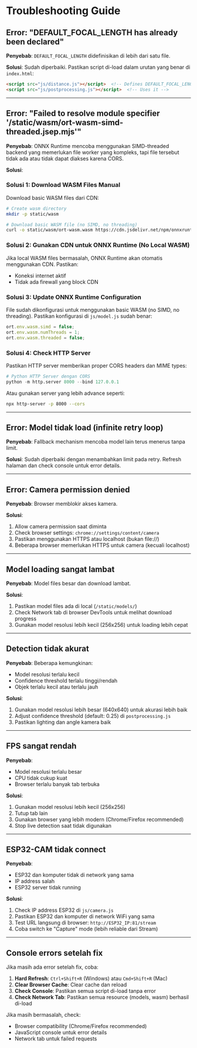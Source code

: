# Troubleshooting Guide

## Error: "DEFAULT_FOCAL_LENGTH has already been declared"

**Penyebab**: `DEFAULT_FOCAL_LENGTH` didefinisikan di lebih dari satu file.

**Solusi**: Sudah diperbaiki. Pastikan script di-load dalam urutan yang benar di `index.html`:
```html
<script src="js/distance.js"></script>  <!-- Defines DEFAULT_FOCAL_LENGTH -->
<script src="js/postprocessing.js"></script>  <!-- Uses it -->
```

---

## Error: "Failed to resolve module specifier '/static/wasm/ort-wasm-simd-threaded.jsep.mjs'"

**Penyebab**: ONNX Runtime mencoba menggunakan SIMD-threaded backend yang memerlukan file worker yang kompleks, tapi file tersebut tidak ada atau tidak dapat diakses karena CORS.

**Solusi**:

### Solusi 1: Download WASM Files Manual

Download basic WASM files dari CDN:
```bash
# Create wasm directory
mkdir -p static/wasm

# Download basic WASM file (no SIMD, no threading)
curl -o static/wasm/ort-wasm.wasm https://cdn.jsdelivr.net/npm/onnxruntime-web/dist/static/wasm/ort-wasm.wasm
```

### Solusi 2: Gunakan CDN untuk ONNX Runtime (No Local WASM)

Jika local WASM files bermasalah, ONNX Runtime akan otomatis menggunakan CDN. Pastikan:
- Koneksi internet aktif
- Tidak ada firewall yang block CDN

### Solusi 3: Update ONNX Runtime Configuration

File sudah dikonfigurasi untuk menggunakan basic WASM (no SIMD, no threading). Pastikan konfigurasi di `js/model.js` sudah benar:

```javascript
ort.env.wasm.simd = false;
ort.env.wasm.numThreads = 1;
ort.env.wasm.threaded = false;
```

### Solusi 4: Check HTTP Server

Pastikan HTTP server memberikan proper CORS headers dan MIME types:

```python
# Python HTTP Server dengan CORS
python -m http.server 8000 --bind 127.0.0.1
```

Atau gunakan server yang lebih advance seperti:
```bash
npx http-server -p 8000 --cors
```

---

## Error: Model tidak load (infinite retry loop)

**Penyebab**: Fallback mechanism mencoba model lain terus menerus tanpa limit.

**Solusi**: Sudah diperbaiki dengan menambahkan limit pada retry. Refresh halaman dan check console untuk error details.

---

## Error: Camera permission denied

**Penyebab**: Browser memblokir akses kamera.

**Solusi**:
1. Allow camera permission saat diminta
2. Check browser settings: `chrome://settings/content/camera`
3. Pastikan menggunakan HTTPS atau localhost (bukan file://)
4. Beberapa browser memerlukan HTTPS untuk camera (kecuali localhost)

---

## Model loading sangat lambat

**Penyebab**: Model files besar dan download lambat.

**Solusi**:
1. Pastikan model files ada di local (`/static/models/`)
2. Check Network tab di browser DevTools untuk melihat download progress
3. Gunakan model resolusi lebih kecil (256x256) untuk loading lebih cepat

---

## Detection tidak akurat

**Penyebab**: Beberapa kemungkinan:
- Model resolusi terlalu kecil
- Confidence threshold terlalu tinggi/rendah
- Objek terlalu kecil atau terlalu jauh

**Solusi**:
1. Gunakan model resolusi lebih besar (640x640) untuk akurasi lebih baik
2. Adjust confidence threshold (default: 0.25) di `postprocessing.js`
3. Pastikan lighting dan angle kamera baik

---

## FPS sangat rendah

**Penyebab**: 
- Model resolusi terlalu besar
- CPU tidak cukup kuat
- Browser terlalu banyak tab terbuka

**Solusi**:
1. Gunakan model resolusi lebih kecil (256x256)
2. Tutup tab lain
3. Gunakan browser yang lebih modern (Chrome/Firefox recommended)
4. Stop live detection saat tidak digunakan

---

## ESP32-CAM tidak connect

**Penyebab**:
- ESP32 dan komputer tidak di network yang sama
- IP address salah
- ESP32 server tidak running

**Solusi**:
1. Check IP address ESP32 di `js/camera.js`
2. Pastikan ESP32 dan komputer di network WiFi yang sama
3. Test URL langsung di browser: `http://ESP32_IP:81/stream`
4. Coba switch ke "Capture" mode (lebih reliable dari Stream)

---

## Console errors setelah fix

Jika masih ada error setelah fix, coba:

1. **Hard Refresh**: `Ctrl+Shift+R` (Windows) atau `Cmd+Shift+R` (Mac)
2. **Clear Browser Cache**: Clear cache dan reload
3. **Check Console**: Pastikan semua script di-load tanpa error
4. **Check Network Tab**: Pastikan semua resource (models, wasm) berhasil di-load

Jika masih bermasalah, check:
- Browser compatibility (Chrome/Firefox recommended)
- JavaScript console untuk error details
- Network tab untuk failed requests

